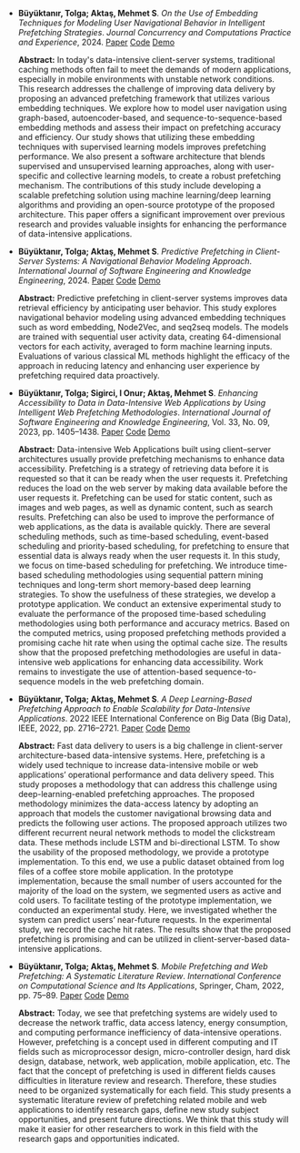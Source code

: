 - **Büyüktanır, Tolga; Aktaş, Mehmet S**. *On the Use of Embedding Techniques for Modeling User Navigational Behavior in Intelligent Prefetching Strategies*. *Journal Concurrency and Computations Practice and Experience*, 2024. [Paper](https://onlinelibrary.wiley.com/journal/15320634) [Code](https://github.com/tolgabuyuktanir/CrowbarDemoApp) [Demo](http://127.0.0.1:7860/)

    **Abstract:** In today's data-intensive client-server systems, traditional caching methods often fail to meet the demands of modern applications, especially in mobile environments with unstable network conditions. This research addresses the challenge of improving data delivery by proposing an advanced prefetching framework that utilizes various embedding techniques. We explore how to model user navigation using graph-based, autoencoder-based, and sequence-to-sequence-based embedding methods and assess their impact on prefetching accuracy and efficiency. Our study shows that utilizing these embedding techniques with supervised learning models improves prefetching performance. We also present a software architecture that blends supervised and unsupervised learning approaches, along with user-specific and collective learning models, to create a robust prefetching mechanism. The contributions of this study include developing a scalable prefetching solution using machine learning/deep learning algorithms and providing an open-source prototype of the proposed architecture. This paper offers a significant improvement over previous research and provides valuable insights for enhancing the performance of data-intensive applications.

- **Büyüktanır, Tolga; Aktaş, Mehmet S**. *Predictive Prefetching in Client-Server Systems: A Navigational Behavior Modeling Approach*. *International Journal of Software Engineering and Knowledge Engineering*, 2024. [Paper](https://www.worldscientific.com/doi/10.1142/S0218194024500384) [Code](https://github.com/tolgabuyuktanir/CrowbarDemoApp) [Demo](http://127.0.0.1:7860/)

   **Abstract:** Predictive prefetching in client-server systems improves data retrieval efficiency by anticipating user behavior. This study explores navigational behavior modeling using advanced embedding techniques such as word embedding, Node2Vec, and seq2seq models. The models are trained with sequential user activity data, creating 64-dimensional vectors for each activity, averaged to form machine learning inputs. Evaluations of various classical ML methods highlight the efficacy of the approach in reducing latency and enhancing user experience by prefetching required data proactively.

- **Büyüktanır, Tolga; Sigirci, I Onur; Aktaş, Mehmet S**. *Enhancing Accessibility to Data in Data-Intensive Web Applications by Using Intelligent Web Prefetching Methodologies*. *International Journal of Software Engineering and Knowledge Engineering*, Vol. 33, No. 09, 2023, pp. 1405–1438. [Paper](https://www.worldscientific.com/doi/abs/10.1142/S0218194023500365) [Code](https://github.com/tolgabuyuktanir/CrowbarDemoApp) [Demo](http://127.0.0.1:7860/)

    **Abstract:** Data-intensive Web Applications built using client–server architectures usually provide prefetching mechanisms to enhance data accessibility. Prefetching is a strategy of retrieving data before it is requested so that it can be ready when the user requests it. Prefetching reduces the load on the web server by making data available before the user requests it. Prefetching can be used for static content, such as images and web pages, as well as dynamic content, such as search results. Prefetching can also be used to improve the performance of web applications, as the data is available quickly. There are several scheduling methods, such as time-based scheduling, event-based scheduling and priority-based scheduling, for prefetching to ensure that essential data is always ready when the user requests it. In this study, we focus on time-based scheduling for prefetching. We introduce time-based scheduling methodologies using sequential pattern mining techniques and long-term short memory-based deep learning strategies. To show the usefulness of these strategies, we develop a prototype application. We conduct an extensive experimental study to evaluate the performance of the proposed time-based scheduling methodologies using both performance and accuracy metrics. Based on the computed metrics, using proposed prefetching methods provided a promising cache hit rate when using the optimal cache size. The results show that the proposed prefetching methodologies are useful in data-intensive web applications for enhancing data accessibility. Work remains to investigate the use of attention-based sequence-to-sequence models in the web prefetching domain.

- **Büyüktanır, Tolga; Aktaş, Mehmet S**. *A Deep Learning-Based Prefetching Approach to Enable Scalability for Data-Intensive Applications*. 2022 IEEE International Conference on Big Data (Big Data), IEEE, 2022, pp. 2716–2721. [Paper](https://ieeexplore.ieee.org/document/10020591) [Code](https://github.com/tolgabuyuktanir/CrowbarDemoApp) [Demo](http://127.0.0.1:7860/)

    **Abstract:** Fast data delivery to users is a big challenge in client-server architecture-based data-intensive systems. Here, prefetching is a widely used technique to increase data-intensive mobile or web applications’ operational performance and data delivery speed. This study proposes a methodology that can address this challenge using deep-learning-enabled prefetching approaches. The proposed methodology minimizes the data-access latency by adopting an approach that models the customer navigational browsing data and predicts the following user actions. The proposed approach utilizes two different recurrent neural network methods to model the clickstream data. These methods include LSTM and bi-directional LSTM. To show the usability of the proposed methodology, we provide a prototype implementation. To this end, we use a public dataset obtained from log files of a coffee store mobile application. In the prototype implementation, because the small number of users accounted for the majority of the load on the system, we segmented users as active and cold users. To facilitate testing of the prototype implementation, we conducted an experimental study. Here, we investigated whether the system can predict users’ near-future requests. In the experimental study, we record the cache hit rates. The results show that the proposed prefetching is promising and can be utilized in client-server-based data-intensive applications.

- **Büyüktanır, Tolga; Aktaş, Mehmet S**. *Mobile Prefetching and Web Prefetching: A Systematic Literature Review*. *International Conference on Computational Science and Its Applications*, Springer, Cham, 2022, pp. 75–89. [Paper](https://link.springer.com/chapter/10.1007/978-3-031-10545-6_6) [Code](https://github.com/tolgabuyuktanir/CrowbarDemoApp) [Demo](http://127.0.0.1:7860/)

    **Abstract:** Today, we see that prefetching systems are widely used to decrease the network traffic, data access latency, energy consumption, and computing performance inefficiency of data-intensive operations. However, prefetching is a concept used in different computing and IT fields such as microprocessor design, micro-controller design, hard disk design, database, network, web application, mobile application, etc. The fact that the concept of prefetching is used in different fields causes difficulties in literature review and research. Therefore, these studies need to be organized systematically for each field. This study presents a systematic literature review of prefetching related mobile and web applications to identify research gaps, define new study subject opportunities, and present future directions. We think that this study will make it easier for other researchers to work in this field with the research gaps and opportunities indicated.

